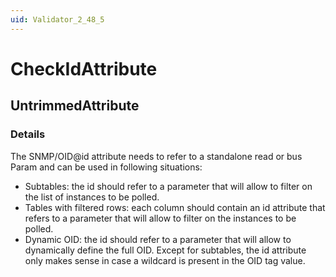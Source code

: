 ```yaml
---
uid: Validator_2_48_5
---
```


# CheckIdAttribute

## UntrimmedAttribute

<!-- Description, Properties, ... sections are auto-generated. -->
<!-- REPLACE ME AUTO-GENERATION -->

### Details

The SNMP/OID@id attribute needs to refer to a standalone read or bus Param and can be used in following situations:
- Subtables: the id should refer to a parameter that will allow to filter on the list of instances to be polled.
- Tables with filtered rows: each column should contain an id attribute that refers to a parameter that will allow to filter on the instances to be polled.
- Dynamic OID: the id should refer to a parameter that will allow to dynamically define the full OID.
Except for subtables, the id attribute only makes sense in case a wildcard is present in the OID tag value.

<!-- Uncomment to add example code -->
<!--### Example code-->
